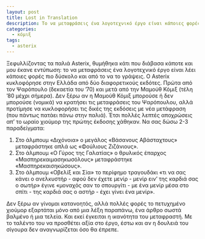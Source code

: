 ```yaml
---
layout: post
title: Lost in Translation
description: Το να μεταφράσεις ένα λογοτεχνικό έργο είναι κάποιες φορές πιο δύσκολο και από το να το γράψεις.
categories:
  - κόμιξ
tags: 
  - asterix
---
```


Ξεφυλλίζοντας τα παλιά Asterix, θυμήθηκα κάτι που διάβασα κάποτε και μου έκανε εντύπωση: το να μεταφράσεις ένα λογοτεχνικό έργο είναι λέει κάποιες φορές πιο δύσκολο και από το να το γράψεις. Ο Asterix κυκλοφόρησε στην Ελλάδα από δύο διαφορετικούς εκδότες. Πρώτα από τον Ψαρόπουλο (δεκαετία του ’70) και μετά από την Μαμούθ Κόμιξ (τέλη ’80 μέχρι σήμερα). Δεν ξέρω αν η Μαμούθ Κόμιξ μπορούσε ή δεν μπορούσε (νομικά) να κρατήσει τις μεταφράσεις του Ψαρόπουλου, αλλά προτίμησε να κυκλοφορήσει τις δικές της εκδόσεις με νέα μετάφραση (που πάντως πατάει πάνω στην παλιά). Έτσι πολλές λεπτές αποχρώσεις απ’ το ωραίο χιούμορ της πρώτης έκδοσης χάθηκαν. Να σας δώσω 2-3 παραδείγματα:

1. Στο άλμπουμ «Διχόνοια» ο μεγάλος «Βάσανους Αβάσταχτους» μεταφράστηκε απλά ως «Φούλιους Ζιζάνιους».  
2. Στο άλμπουμ «Ο Γύρος της Γαλατίας» ο θρυλικός έπαρχος «Μασπηρεκαιμασηκωσόλους» μεταφράστηκε «Μασπηρεκαισηκώσους».  
3. Στο άλμπουμ «Οβελίξ και Σία» το περίφημο τραγουδάκι «τι να σας κάνει ο ανελκυστήρ - αφού δεν έχετε μενίρ - μενίρ ειν’ της καρδιά σας ο σωτήρ» έγινε «μοναχός σαν το σπουργίτι - με ένα μενίρ μέσα στο σπίτι - της καρδιά σας ο αστήρ - έχει γίνει ένα μενίρ».

Δεν ξέρω αν γίνομαι κατανοητός, αλλά πολλές φορές το πετυχημένο χιούμορ εξαρτάται μόνο από μια λέξη παραπάνω, ένα άρθρο σωστά βαλμένο ή μια τελεία. Και εκεί έγκειται η ικανότητα του μεταφραστή. Με το ταλέντο του να προσθέτει αξία στο έργο, έστω και αν η δουλειά του σίγουρα δεν αναγνωρίζεται όσο θα έπρεπε.
